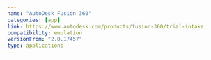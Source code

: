 ```yaml
---
name: "AutoDesk Fusion 360"
categories: [app]
link: https://www.autodesk.com/products/fusion-360/trial-intake
compatibility: emulation
versionFrom: "2.0.17457"
type: applications
---
```


